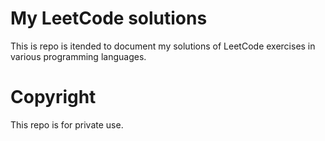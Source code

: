 # My LeetCode solutions
This is repo is itended to document my solutions of LeetCode exercises in various programming languages. 

# Copyright
This repo is for private use. 